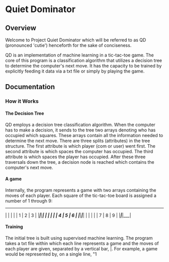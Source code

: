 # Quiet Dominator
## Overview
Welcome to Project Quiet Dominator which will be referred to as QD (pronounced 'cutie') henceforth for the sake of conciseness.

QD is an implementation of machine learning in a tic-tac-toe game. The core of this program is a classification algorithm that utilizes a decision tree to determine the computer's next move. It has the capacity to be trained by explicitly feeding it data via a txt file or simply by playing the game.
## Documentation
### How it Works
#### The Decision Tree
QD employs a decision tree classification algorithm. When the computer has to make a decision, it sends to the tree two arrays denoting who has occupied which squares. These arrays contain all the information needed to determine the next move. There are three splits (attributes) in the tree structure. The first attribute is which player (com or user) went first. The second attribute is which spaces the computer has occupied. The third attribute is which spaces the player has occupied. After these three traversals down the tree, a decision node is reached which contains the computer's next move.
#### A game
Internally, the program represents a game with two arrays containing the moves of each player. Each square of the tic-tac-toe board is assigned a number of 1 through 9:
_____________
|   |   |   |
| 1 | 2 | 3 |
|___|___|___|
|   |   |   |
| 4 | 5 | 6 |
|___|___|___|
|   |   |   |
| 7 | 8 | 9 |
|___|___|___|
 
#### Training
The initial tree is built using supervised machine learning. The program takes a txt file within which each line represents a game and the moves of each player are given, separated by a vertical bar, |. For example, a game would be represented by, on a single line, "1
